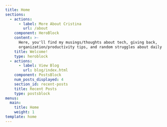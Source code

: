 ```yaml
---
title: Home
sections:
  - actions:
      - label: More About Cristina
        url: /about
    component: HeroBlock
    content: >-
      Here, you'll find my musings/thoughts about tech, giving back,
      organization/productivity tips, and random struggles about daily life.
    title: Welcome!
    type: heroblock
  - actions:
      - label: View Blog
        url: blog/index.html
    component: PostsBlock
    num_posts_displayed: 4
    section_id: recent-posts
    title: Recent Posts
    type: postsblock
menus:
  main:
    title: Home
    weight: 1
template: home
---
```


